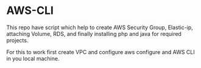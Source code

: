 # AWS-CLI
This repo have script which help to create AWS Security Group, Elastic-ip, attaching Volume, RDS, and finally installing php and java for required projects.

For this to work first create VPC and configure aws configure and AWS CLI in you local machine.
